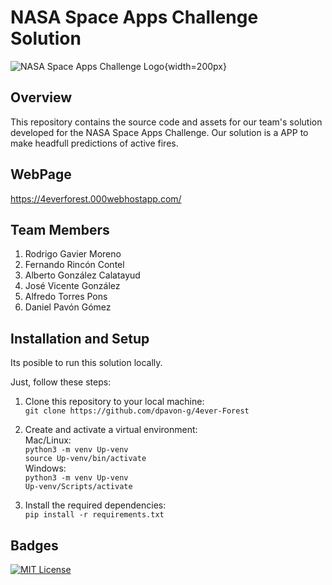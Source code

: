 # NASA Space Apps Challenge Solution

![NASA Space Apps Challenge Logo](https://www.nasa.gov/wp-content/uploads/2021/07/space_apps_003.png){width=200px}

## Overview

This repository contains the source code and assets for our team's solution developed for the NASA Space Apps Challenge. Our solution is a APP to make headfull predictions of active fires.

## WebPage

https://4everforest.000webhostapp.com/

## Team Members

1. Rodrigo Gavier Moreno
2. Fernando Rincón Contel
3. Alberto González Calatayud
4. José Vicente González
5. Alfredo Torres Pons
6. Daniel Pavón Gómez

## Installation and Setup

Its posible to run this solution locally.

Just, follow these steps:

1. Clone this repository to your local machine:  
    ```git clone https://github.com/dpavon-g/4ever-Forest```

2. Create and activate a virtual environment:  
    Mac/Linux:  
    ```python3 -m venv Up-venv```  
    ```source Up-venv/bin/activate```  
    Windows:  
    ```python3 -m venv Up-venv```  
    ```Up-venv/Scripts/activate```  

3. Install the required dependencies:  
    ```pip install -r requirements.txt```

## Badges

[![MIT License](https://img.shields.io/badge/License-MIT-green.svg)](https://choosealicense.com/licenses/mit/)